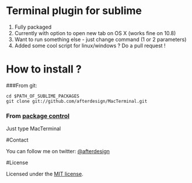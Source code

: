 # Terminal plugin for sublime

1. Fully packaged
2. Currently with option to open new tab on OS X (works fine on 10.8)
3. Want to run something else - just change command (1 or 2 parameters)
4. Added some cool script for linux/windows ? Do a pull request !

# How to install ?
###From git:
```
cd $PATH_OF_SUBLIME_PACKAGES
git clone git://github.com/afterdesign/MacTerminal.git
```

### From [package control](http://wbond.net/sublime_packages/package_control)
Just type MacTerminal

#Contact

You can follow me on twitter: [@afterdesign](http://twitter.com/afterdesign)

#License

Licensed under the [MIT license](http://opensource.org/licenses/MIT).
